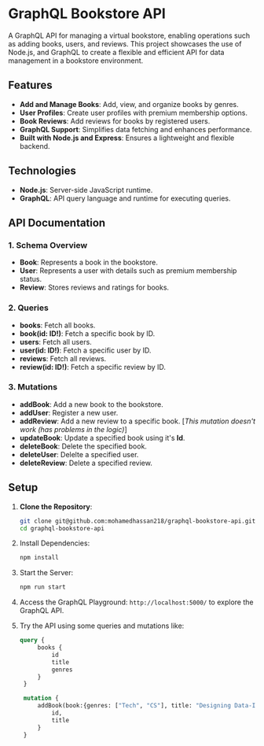 # GraphQL Bookstore API

A GraphQL API for managing a virtual bookstore, enabling operations such as adding books, users, and reviews. This project showcases the use of Node.js, and GraphQL to create a flexible and efficient API for data management in a bookstore environment.


## Features

- **Add and Manage Books**: Add, view, and organize books by genres.
- **User Profiles**: Create user profiles with premium membership options.
- **Book Reviews**: Add reviews for books by registered users.
- **GraphQL Support**: Simplifies data fetching and enhances performance.
- **Built with Node.js and Express**: Ensures a lightweight and flexible backend.


## Technologies

- **Node.js**: Server-side JavaScript runtime.
- **GraphQL**: API query language and runtime for executing queries.


## API Documentation

### 1. Schema Overview
- **Book**: Represents a book in the bookstore.
- **User**: Represents a user with details such as premium membership status.
- **Review**: Stores reviews and ratings for books.

### 2. Queries
- **books**: Fetch all books.
- **book(id: ID!)**: Fetch a specific book by ID.
- **users**: Fetch all users.
- **user(id: ID!)**: Fetch a specific user by ID.
- **reviews**: Fetch all reviews.
- **review(id: ID!)**: Fetch a specific review by ID.

### 3. Mutations
- **addBook**: Add a new book to the bookstore.
- **addUser**: Register a new user.
- **addReview**: Add a new review to a specific book. [*This mutation doesn't work (has problems in the logic)*]
- **updateBook**: Update a specified book using it's **Id**.
- **deleteBook**: Delete the specified book.
- **deleteUser**: Delelte a specified user.
- **deleteReview**: Delete a specified review.

## Setup

1. **Clone the Repository**:
   ```bash
   git clone git@github.com:mohamedhassan218/graphql-bookstore-api.git
   cd graphql-bookstore-api
   ```

2. Install Dependencies:
    ```bash
    npm install
    ```

3. Start the Server:
    ```bash
    npm run start
    ```

4. Access the GraphQL Playground: `http://localhost:5000/` to explore the GraphQL API.

5. Try the API using some queries and mutations like:
   
   ```graphql
   query {
        books {
            id
            title
            genres
        }
    }

    mutation {
        addBook(book:{genres: ["Tech", "CS"], title: "Designing Data-Intensive Applications"}) {
            id,
            title
        }
    }   
   ```